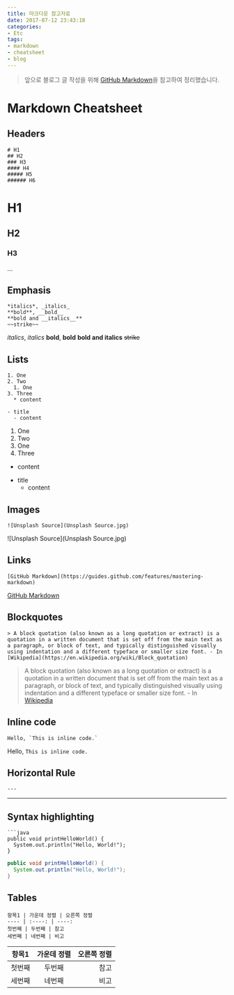 ```yaml
---
title: 마크다운 참고자료
date: 2017-07-12 23:43:18
categories:
- Etc
tags:
- markdown
- cheatsheet
- blog
---
```


> 앞으로 블로그 글 작성을 위해 [GitHub Markdown](https://guides.github.com/features/mastering-markdown)을 참고하여 정리했습니다.

# Markdown Cheatsheet

## Headers

```
# H1
## H2
### H3
#### H4
##### H5
###### H6
```

# H1
## H2
### H3
...

## Emphasis

```
*italics*, _italics_
**bold**, __bold__
**bold and __italics__**
~~strike~~
```
*italics*, _italics_
**bold**, __bold__
**bold and __italics__**
~~strike~~

## Lists

```
1. One
2. Two
  1. One
3. Three
  * content

- title
  - content
```

1. One
2. Two
  1. One
3. Three
  * content

- title
  - content

## Images

```
![Unsplash Source](Unsplash Source.jpg)
```
![Unsplash Source](Unsplash Source.jpg)

## Links

```
[GitHub Markdown](https://guides.github.com/features/mastering-markdown)
```

[GitHub Markdown](https://guides.github.com/features/mastering-markdown)

## Blockquotes

```
> A block quotation (also known as a long quotation or extract) is a quotation in a written document that is set off from the main text as a paragraph, or block of text, and typically distinguished visually using indentation and a different typeface or smaller size font. - In [Wikipedia](https://en.wikipedia.org/wiki/Block_quotation)
```

> A block quotation (also known as a long quotation or extract) is a quotation in a written document that is set off from the main text as a paragraph, or block of text, and typically distinguished visually using indentation and a different typeface or smaller size font. - In [Wikipedia](https://en.wikipedia.org/wiki/Block_quotation)

## Inline code

```
Hello, `This is inline code.`
```

Hello, `This is inline code.`

## Horizontal Rule

```
---
```
---

## Syntax highlighting

```
```java
public void printHelloWorld() {
  System.out.println("Hello, World!");
}
``````

```java
public void printHelloWorld() {
  System.out.println("Hello, World!");
}
```

## Tables

```
항목1 | 가운데 정렬 | 오른쪽 정렬
---- | :----: | ----:
첫번째 | 두번째 | 참고
세번째 | 네번째 | 비고
```

항목1 | 가운데 정렬 | 오른쪽 정렬
---- | :----: | ----:
첫번째 | 두번째 | 참고
세번째 | 네번째 | 비고
